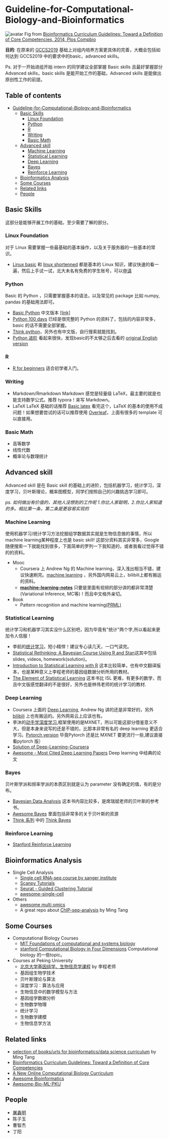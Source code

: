 
# <span id="head1"> Guideline-for-Computational-Biology-and-Bioinformatics</span>
![avatar](https://journals.plos.org/ploscompbiol/article/figure/image?size=large&id=10.1371/journal.pcbi.1003496.g001)
Fig from [Bioinformatics Curriculum Guidelines: Toward a Definition of Core Competencies, 2014, Plos Compbio](https://journals.plos.org/ploscompbiol/article?id=10.1371/journal.pcbi.1003496)  

**目的**: 在原来的 [GCCS2019](https://github.com/gao-lab/Guideline-for-Computational-Biology-and-Bioinformatics/blob/master/pdf/190317-guideline_for_common_computational_skills.pdf) 基础上对组内培养方案更具体的完善，大概会包括如何达到 GCCS2019 中的要求中的basic，advanced skills。

Ps. 对于一开始进组开始 intern 的同学建议全部掌握 Basic skills 且最好掌握部分 Advanced skills，basic skills 是能开始工作的基础，Advanced skills 是能做出原创性工作的前提。

## Table of contents
- [ Guideline-for-Computational-Biology-and-Bioinformatics](#head1)
	- [Basic Skills](#head2)
		- [Linux Foundation](#head3)
		- [ Python](#head4)
		- [ R](#head5)
		- [ Writing](#head6)
		- [Basic Math](#head7)
	- [Advanced skill](#head8)
		- [Machine Learning](#head9)
		- [Statistical Learning ](#head10)
		- [Deep Learning](#head11)
		- [ Bayes](#head12)
		- [Reinforce Learning](#head13)
	- [Bioinformatics Analysis](#head14)
	- [Some Courses ](#head15)
	- [Related links](#head16)
	- [ People](#head17)
	


## <span id="head2">Basic Skills</span>

这部分是能够开展工作的基础，至少需要了解的部分。

### <span id="head3">Linux Foundation</span>
对于 Linux 需要掌握一些最基础的基本操作，以及关于服务器的一些基本的常识。
* [Linux basic](https://github.com/Gao-lab/Guideline-for-Computational-Biology-and-Bioinformatics/blob/master/pdf/Linux_Basics_2019.pdf) 和 [linux shortenned](https://github.com/Gao-lab/Guideline-for-Computational-Biology-and-Bioinformatics/blob/master/pdf/linux_shortened.pdf) 
都是基本的 Linux 知识，建议快速的看一遍，然后上手试一试，北大未名有免费的学生账号，可以[申请](http://hpc.pku.edu.cn/guide.html)

### <span id="head4"> Python</span>

Basic 的 Python ，只需要掌握基本的语法，以及常见的 package 比如 numpy, pandas 的基础用法即可。
* [Basic Python](https://www.learnpython.org) 中文版本 [[link]](http://www.runoob.com/python/python-tutorial.html)
* [Python 100 days](https://github.com/jackfrued/Python-100-Days) 已经是很完整的 Python 的资料了，包括的内容非常多，basic 的话不需要全部掌握。
* [Think python](https://greenteapress.com/wp/think-python-2e/)，另外也有中文版，自行搜索就能找到。
* [Python 进阶](https://docs.pythontab.com/interpy/) 看起来很快，发现basic的不太够之后去看的 [original English version](https://book.pythontips.com/en/latest/index.html)
### <span id="head5"> R</span>
* [R for beginners](http://ape-package.ird.fr/ep/R4beg_cn_2.0.pdf)
适合初学者入门。

### <span id="head6"> Writing</span>

* Markdown/Rmarkdown
Markdown 感觉是轻量级 LaTeX，最主要的就是也能支持数学公式。推荐 typora！来写 Markdown。
* LaTeX
LaTeX 基础的话推荐 [Basic latex](https://github.com/gao-lab/Guideline-for-Computational-Biology-and-Bioinformatics/blob/master/pdf/LaTeX_basic.pdf)
看完这个，LaTeX 的基本的使用不成问题！如果想要尝试的话可以推荐使用 [Overleaf](https://www.overleaf.com)，上面有很多的 template 可以直接用。

### <span id="head7">Basic Math</span>
* 高等数学
* 线性代数
* 概率论与数理统计



## <span id="head8">Advanced skill</span>
Advanced skill 是在 Basic skill 的基础上的进阶，包括机器学习，统计学习，深度学习，贝叶斯理论，概率图模型，同学们按照自己的兴趣挑选学习即可。

*ps. 如何做出有价值的，其他人没想到的工作呢 1.你比人家聪明，2.你比人家知道的多。相比第一条，第二条是更容易实现的*

### <span id="head9">Machine Learning</span>
使用机器学习/统计学习方法挖掘组学数据其实就是生物信息做的事情，所以machine learning某种程度上也是 basic skill! 这部分资料其实非常多，Google 
随便搜索一下就能找到很多，下面简单的罗列一下我知道的，或者我看过觉得不错的的资料。

* Mooc
    * Coursera 上 Andrew Ng 的 Machine learning，深入浅出相当不错，建议快速刷完。[machine learning](https://www.coursera.org/learn/machine-learning)
，另外国内网易云上，bilibili上都有搬运的资料。
    * [**machine-learning-notes**](https://github.com/roboticcam/machine-learning-notes) 只要是里面有视频的部分讲的都非常清楚(Variational 
Inference, MC等)！而且中文格外亲切。
* Book
    * Pattern recognition and machine learning[(PRML)](https://www.google.com/url?sa=t&rct=j&q=&esrc=s&source=web&cd=1&ved=2ahUKEwjQvt-LutXkAhXQxosBHUxaAcAQFjAAegQIAxAC&url=http%3A%2F%2Fusers.isr.ist.utl.pt%2F~wurmd%2FLivros%2Fschool%2FBishop%2520-%2520Pattern%2520Recognition%2520And%2520Machine%2520Learning%2520-%2520Springer%2520%25202006.pdf&usg=AOvVaw2j0fMGPbFfpcwGzqELtiRU)

### <span id="head10">Statistical Learning </span>
统计学习和机器学习其实没什么区别吧，因为毕竟有"统计"两个字,所以看起来更加令人信服！


* 李航的[统计学习](https://book.douban.com/subject/33437381/)，短小精悍！建议专心读几天，一口气读完。
* [Statistical Rethinking: A Bayesian Course Using R and Stan](https://github.com/rmcelreath/statrethinking_winter2019)这其中包括 slides, videos, homework(solution)。
* [Introduction to Statistical Learning with R](http://www-bcf.usc.edu/~gareth/ISL/ISLR%20First%20Printing.pdf) 这本比较简单，也有中文翻译版本，也是某种意义上李程老师的基因组数据分析所用的教材。
* [The Element of Statistical Learning](https://web.stanford.edu/~hastie/Papers/ESLII.pdf) 这本书比 ISL 更难，有更多的数学，而且中文版感觉翻译的不是很好，另外也是林伟老师的统计学习的教材.


### <span id="head11">Deep Learning</span>

* Coursera 上面的 [Deep Learning](https://www.coursera.org/specializations/deep-learning), Andrew Ng 讲的还是非常好的，另外 
[bilibili](https://www.bilibili.com/video/av49445369?from=search&seid=853459819773787018) 上也有搬运的。另外网易云上应该也有。
* 李沐的[动手学深度学习](https://zh.gluon.ai),框架使用的是MXNET，所以可能这部分借鉴意义不大，但是本身来说写的还是不错的，比那本非常有名的 deep learning 更适合学习。[Pytorch version](https://tangshusen.me/Dive-into-DL-PyTorch/#/) 毕竟Pytorch 还是比 MXNET 要更流行一些,建议直接看pytorch 版）
* [Solution of Deep-Learning-Coursera](https://github.com/DeepakSridhar/Deep-Learning-Coursera)
* [Awesome - Most Cited Deep Learning Papers](https://github.com/terryum/awesome-deep-learning-papers) Deep learning 
中经典的论文


### <span id="head12"> Bayes</span>
贝叶斯学派和频率学派的本质区别就是认为 parameter 没有确定的值，有的是分布。

* [Bayesian Data Analysis](https://www.amazon.com.au/Bayesian-Analysis-Chapman-Statistical-Science-ebook/dp/B00I60M6H6)
这本书内容比较多，是席瑞斌老师的贝叶斯的参考书。
* [Awesome Bayes](https://github.com/dimenwarper/awesome-bayes) 里面包括非常多的关于贝叶斯的资源
* [Think 系列](https://greenteapress.com/wp/) 中的
[Think Bayes](https://greenteapress.com/wp/think-bayes/) 

### <span id="head13">Reinforce Learning</span>
* [Stanford Reinforce Learning](http://web.stanford.edu/class/cs234/index.html)

## <span id="head14">Bioinformatics Analysis </span>

* Single Cell Analysis
    * [Single cell RNA-seq course by sanger institute](https://scrnaseq-course.cog.sanger.ac.uk/website/index.html)
    * [Scanpy Tutorials](https://scanpy.readthedocs.io/en/stable/tutorials.html)
    * [Seurat - Guided Clustering Tutorial](https://satijalab.org/seurat/v3.1/pbmc3k_tutorial.html)
    * [awesome-single-cell](https://github.com/seandavi/awesome-single-cell)
* Others
    * [awesome multi omics](https://github.com/mikelove/awesome-multi-omics)
    * A great repo about [ChIP-seq-analysis](https://github.com/crazyhottommy/ChIP-seq-analysis#new-singlefew-cell-epigenomics) by Ming Tang
## <span id="head15">Some Courses </span>

* Computational Biology Courses
    * [MIT Foundations of computational and systems biology](https://ocw.mit.edu/courses/biology/7-91j-foundations-of-computational-and-systems-biology-spring-2014/)
    * [stanford Computational Biology in Four Dimensions](https://cs371.stanford.edu/index.html) Computational 
biology 的一些topic。
* Courses at Peking University
    * [北京大学基因组学、生物信息学课程](http://bioinfocore.cbi.pku.edu.cn/forum/upload/forum.php?mod=viewthread&tid=325&extra=page%3D1)  by 李程老师
    * 基因组生物学技术 
    * 贝叶斯理论与算法
    * 深度学习：算法与应用
    * 生物信息中的数学模型与方法
    * 基因组学数据分析
    * 生物数学物理
    * 统计学习
    * 生物数学建模
    * 生物信息学方法
    
## <span id="head16">Related links</span>
* [selection of books/urls for bioinformatics/data science curriculum](https://divingintogeneticsandgenomics.rbind.io/post/my-opinionated-selection-of-books-for-bioinformatics-data-science-curriculum/) by Ming Tang
* [Bioinformatics Curriculum Guidelines: Toward a Definition of Core Competencies](https://journals.plos.org/ploscompbiol/article?id=10.1371/journal.pcbi.1003496)  
* [A New Online Computational Biology Curriculum](https://journals.plos.org/ploscompbiol/article?id=10.1371/journal.pcbi.1003662) 
* [Awesome Bioinformatics](https://github.com/danielecook/Awesome-Bioinformatics)
* [Awesome-Bio-ML-PKU](https://github.com/XinmingTu/Awesome-Bio-ML-PKU)

## <span id="head17"> People</span>
* [屠鑫明](https://xinmingtu.cn)
* 陈子玉 
* 曹智杰
* 丁阳

